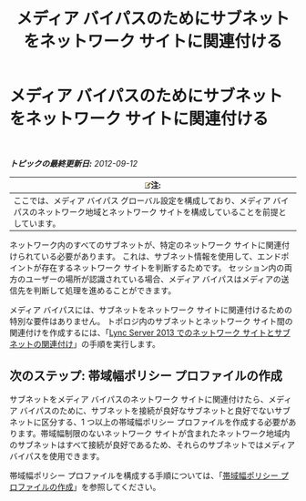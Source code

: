 ﻿---
title: メディア バイパスのためにサブネットをネットワーク サイトに関連付ける
TOCTitle: メディア バイパスのためにサブネットをネットワーク サイトに関連付ける
ms:assetid: 5bc632b7-1446-470f-b332-48ea0ca4d1fd
ms:mtpsurl: https://technet.microsoft.com/ja-jp/library/Gg398401(v=OCS.15)
ms:contentKeyID: 48272226
ms.date: 05/19/2016
mtps_version: v=OCS.15
ms.translationtype: HT
---

# メディア バイパスのためにサブネットをネットワーク サイトに関連付ける

 

_**トピックの最終更新日:** 2012-09-12_

<table>
<thead>
<tr class="header">
<th><img src="images/Gg412781.note(OCS.15).gif" title="note" alt="note" />注:</th>
</tr>
</thead>
<tbody>
<tr class="odd">
<td>ここでは、メディア バイパス グローバル設定を構成しており、メディア バイパスのネットワーク地域とネットワーク サイトを構成していることを前提としています。</td>
</tr>
</tbody>
</table>


ネットワーク内のすべてのサブネットが、特定のネットワーク サイトに関連付けられている必要があります。 これは、サブネット情報を使用して、エンドポイントが存在するネットワーク サイトを判断するためです。 セッション内の両方のユーザーの場所が認識されている場合、メディア バイパスはメディアの送信先を判断して処理を進めることができます。

メディア バイパスには、サブネットをネットワーク サイトに関連付けるための特別な要件はありません。 トポロジ内のサブネットとネットワーク サイト間の関連付けを作成するには、「[Lync Server 2013 でのネットワーク サイトとサブネットの関連付け](lync-server-2013-associate-a-subnet-with-a-network-site.md)」の手順を実行します。

## 次のステップ: 帯域幅ポリシー プロファイルの作成

サブネットをメディア バイパスのネットワーク サイトに関連付けたら、メディア バイパスのために、サブネットを接続が良好なサブネットと良好でないサブネットに区分する、1 つ以上の帯域幅ポリシー プロファイルを作成する必要があります。帯域幅制限のないネットワーク サイトが含まれたネットワーク地域内のサブネットはすべて接続が良好であるため、それらのサブネットではメディア バイパスを使用できます。

帯域幅ポリシー プロファイルを構成する手順については、「[帯域幅ポリシー プロファイルの作成](lync-server-2013-create-bandwidth-policy-profiles.md)」を参照してください。

